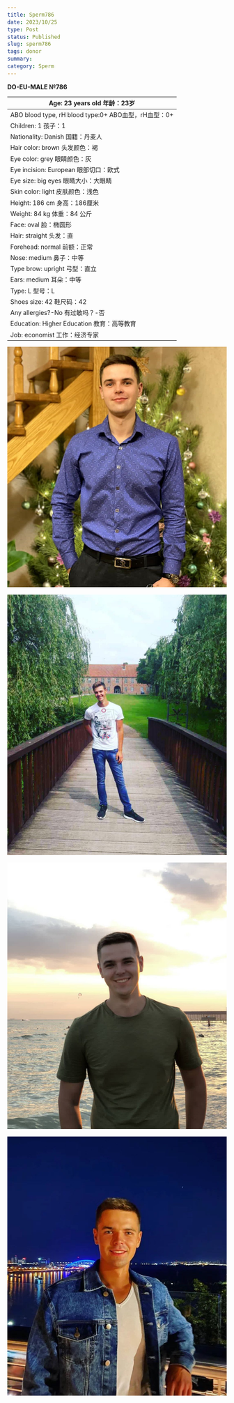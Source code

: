 ```yaml
---
title: Sperm786
date: 2023/10/25
type: Post
status: Published
slug: sperm786
tags: donor
summary: 
category: Sperm
---
```





**DO-EU-MALE №786**

| Age: 23 years old  年龄：23岁 |
| --- |
| ABO blood type, rH blood type:0+  ABO血型，rH血型：0+ |
| Children: 1  孩子：1 |
| Nationality: Danish  国籍：丹麦人 |
| Hair color: brown  头发颜色：褐 |
| Eye color: grey  眼睛颜色：灰 |
| Eye incision: European  眼部切口：欧式 |
| Eye size: big eyes  眼睛大小：大眼睛 |
| Skin color: light  皮肤颜色：浅色 |
| Height: 186 cm  身高：186厘米 |
| Weight: 84 kg  体重：84 公斤 |
| Face: oval  脸：椭圆形 |
| Hair: straight  头发：直 |
| Forehead: normal  前额：正常 |
| Nose: medium  鼻子：中等 |
| Type brow: upright  弓型：直立 |
| Ears: medium  耳朵：中等 |
| Type: L  型号：L |
| Shoes size: 42  鞋尺码：42 |
| Any allergies?-No  有过敏吗？-否 |
| Education: Higher Education  教育：高等教育 |
| Job: economist  工作：经济专家 |

![](media/ddcdd6b7_02_140307.png)

![](media/ddcdd6b7_03_140307.png)

![](media/ddcdd6b7_04_140307.png)

![](media/ddcdd6b7_05_140307.png)